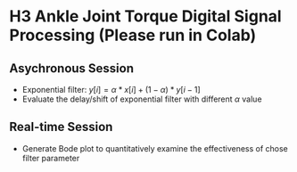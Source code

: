 # H3 Ankle Joint Torque Digital Signal Processing (Please run in Colab)
## Asychronous Session
- Exponential filter: $y[ i ] = \alpha * x[ i ] + (1 - \alpha) * y[ i - 1 ]$
- Evaluate the delay/shift of exponential filter with different $\alpha$ value
## Real-time Session
- Generate Bode plot to quantitatively examine the effectiveness of chose filter parameter
